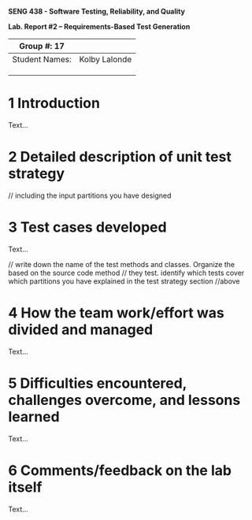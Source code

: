 **SENG 438 - Software Testing, Reliability, and Quality**

**Lab. Report \#2 – Requirements-Based Test Generation**

| Group \#: 17     |     |
| -------------- | --- |
| Student Names: |   Kolby Lalonde  |
|                |     |
|                |     |
|                |     |

# 1 Introduction

Text…

# 2 Detailed description of unit test strategy

// including the input partitions you have designed

# 3 Test cases developed

Text…

// write down the name of the test methods and classes. Organize the based on
the source code method // they test. identify which tests cover which partitions
you have explained in the test strategy section //above

# 4 How the team work/effort was divided and managed

Text…

# 5 Difficulties encountered, challenges overcome, and lessons learned

Text…

# 6 Comments/feedback on the lab itself

Text…
